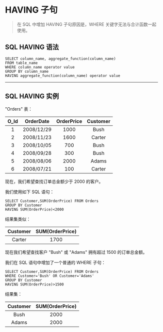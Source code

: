# HAVING 子句
> 在 SQL 中增加 HAVING 子句原因是，WHERE 关键字无法与合计函数一起使用。

## SQL HAVING 语法
```
SELECT column_name, aggregate_function(column_name)
FROM table_name
WHERE column_name operator value
GROUP BY column_name
HAVING aggregate_function(column_name) operator value
```
---
## SQL HAVING 实例
"Orders" 表：

O_Id|OrderDate|OrderPrice|Customer
:--:|:--:|:--:|:--:
1|2008/12/29|1000|Bush
2|2008/11/23|1600|Carter
3|2008/10/05|700|Bush
4|2008/09/28|300|Bush
5|2008/08/06|2000|Adams
6|2008/07/21|100|Carter

现在，我们希望查找订单总金额少于 2000 的客户。

我们使用如下 SQL 语句：
```
SELECT Customer,SUM(OrderPrice) FROM Orders
GROUP BY Customer
HAVING SUM(OrderPrice)<2000
```

结果集类似：

Customer|SUM(OrderPrice)
:--:|:--:
Carter|1700

现在我们希望查找客户 "Bush" 或 "Adams" 拥有超过 1500 的订单总金额。

我们在 SQL 语句中增加了一个普通的 WHERE 子句：
```
SELECT Customer,SUM(OrderPrice) FROM Orders
WHERE Customer='Bush' OR Customer='Adams'
GROUP BY Customer
HAVING SUM(OrderPrice)>1500
```
结果集：

Customer|SUM(OrderPrice)
:--:|:--:
Bush|2000
Adams|2000
